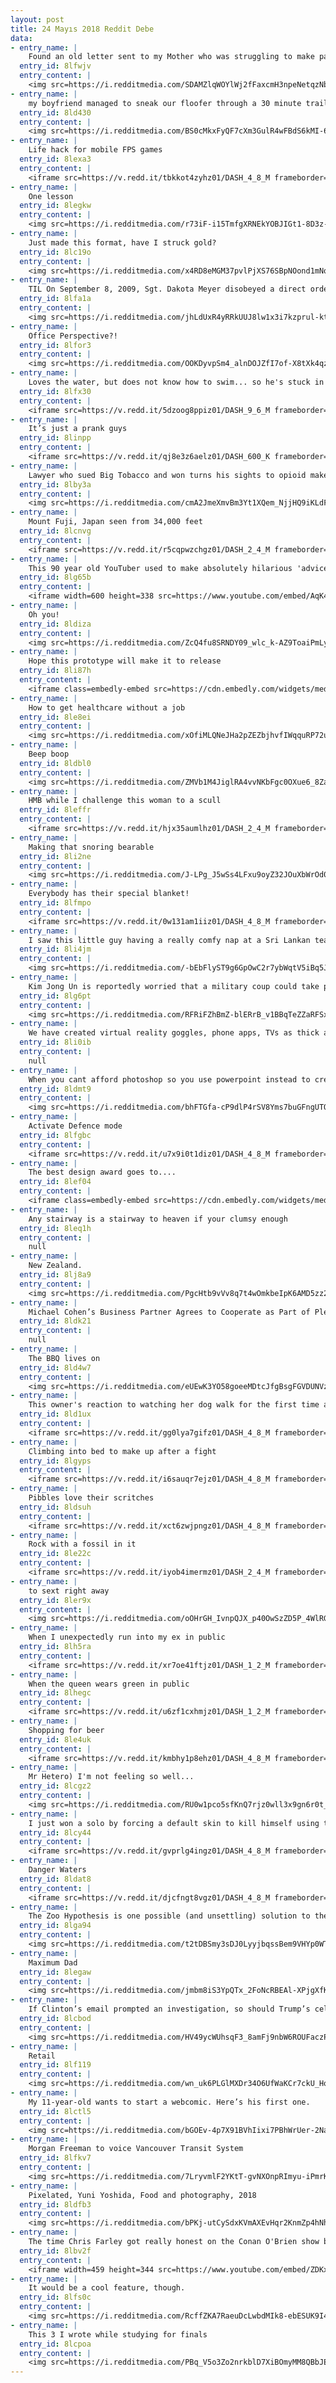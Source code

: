 ```yaml
---
layout: post
title: 24 Mayıs 2018 Reddit Debe
data:
- entry_name: |
    Found an old letter sent to my Mother who was struggling to make payments on my trumpet.
  entry_id: 8lfwjv
  entry_content: |
    <img src=https://i.redditmedia.com/SDAMZlqWOYlWj2fFaxcmH3npeNetqzNb-LH-Fx8jHA0.jpg?s=d6f0058cd682045bab462bb23149a95f frameborder=0>
- entry_name: |
    my boyfriend managed to sneak our floofer through a 30 minute trail behind the stadium so she could be at my graduation
  entry_id: 8ld430
  entry_content: |
    <img src=https://i.redditmedia.com/BS0cMkxFyQF7cXm3GulR4wFBdS6kMI-6X0fFyw9Wlts.jpg?s=e72a6d0350115e1795f6ba95fd051923 frameborder=0>
- entry_name: |
    Life hack for mobile FPS games
  entry_id: 8lexa3
  entry_content: |
    <iframe src=https://v.redd.it/tbkkot4zyhz01/DASH_4_8_M frameborder=0></iframe>
- entry_name: |
    One lesson
  entry_id: 8legkw
  entry_content: |
    <img src=https://i.redditmedia.com/r73iF-i15TmfgXRNEkYOBJIGt1-8D3z-iv7d_vE25wM.jpg?s=3ffbd3e2ecda43a1ec4a8ff1832983f3 frameborder=0>
- entry_name: |
    Just made this format, have I struck gold?
  entry_id: 8lc19o
  entry_content: |
    <img src=https://i.redditmedia.com/x4RD8eMGM37pvlPjXS76SBpNOond1mNqA6IcNdXjDQ4.jpg?s=7fe66b2d9067538c8c21dc484109512a frameborder=0>
- entry_name: |
    TIL On September 8, 2009, Sgt. Dakota Meyer disobeyed a direct order to pull back from his position so he could rescue wounded soldiers from a firefight a mile away. He ended up going back five times, saving the lives of 36 soldiers, saying “That’s what you do for a brother”.
  entry_id: 8lfa1a
  entry_content: |
    <img src=https://i.redditmedia.com/jhLdUxR4yRRkUUJ8lw1x3i7kzprul-ktRWjvgc_r4Lk.jpg?s=2e30f26b642d03bdcd0064e8fdf5dfa8 frameborder=0>
- entry_name: |
    Office Perspective?!
  entry_id: 8lfor3
  entry_content: |
    <img src=https://i.redditmedia.com/OOKDyvpSm4_alnDOJZfI7of-X8tXk4qzXJKp3znbabQ.jpg?s=0af14463443f9e73a71dc346e464881d frameborder=0>
- entry_name: |
    Loves the water, but does not know how to swim... so he's stuck in the kiddie pools
  entry_id: 8lfx30
  entry_content: |
    <iframe src=https://v.redd.it/5dzoog8ppiz01/DASH_9_6_M frameborder=0></iframe>
- entry_name: |
    It’s just a prank guys
  entry_id: 8linpp
  entry_content: |
    <iframe src=https://v.redd.it/qj8e3z6aelz01/DASH_600_K frameborder=0></iframe>
- entry_name: |
    Lawyer who sued Big Tobacco and won turns his sights to opioid makers
  entry_id: 8lby3a
  entry_content: |
    <img src=https://i.redditmedia.com/cmA2JmeXmvBm3Yt1XQem_NjjHQ9iKLdF8Xz7OdM9krk.jpg?s=88e06c17bbdd5c3cedf73688b05caeef frameborder=0>
- entry_name: |
    Mount Fuji, Japan seen from 34,000 feet
  entry_id: 8lcnvg
  entry_content: |
    <iframe src=https://v.redd.it/r5cqpwzchgz01/DASH_2_4_M frameborder=0></iframe>
- entry_name: |
    This 90 year old YouTuber used to make absolutely hilarious 'advice' videos. Sadly, last month he passed away. Here's his advice on how to get out of jury duty.
  entry_id: 8lg65b
  entry_content: |
    <iframe width=600 height=338 src=https://www.youtube.com/embed/AqK4fSMq7cE?feature=oembed&enablejsapi=1 frameborder=0 allow=autoplay; encrypted-media allowfullscreen></iframe>
- entry_name: |
    Oh you!
  entry_id: 8ldiza
  entry_content: |
    <img src=https://i.redditmedia.com/ZcQ4fu8SRNDY09_wlc_k-AZ9ToaiPmLy2_jWjWIlM0c.jpg?s=03d1cd1ed03d4cbd920013f5c0e5576d frameborder=0>
- entry_name: |
    Hope this prototype will make it to release
  entry_id: 8li87h
  entry_content: |
    <iframe class=embedly-embed src=https://cdn.embedly.com/widgets/media.html?src=https%3A%2F%2Fgfycat.com%2Fifr%2FYearlyFatalFireant&url=https%3A%2F%2Fgfycat.com%2FYearlyFatalFireant&image=https%3A%2F%2Fthumbs.gfycat.com%2FYearlyFatalFireant-size_restricted.gif&key=522baf40bd3911e08d854040d3dc5c07&type=text%2Fhtml&schema=gfycat width=600 height=338 scrolling=no frameborder=0 allowfullscreen></iframe>
- entry_name: |
    How to get healthcare without a job
  entry_id: 8le8ei
  entry_content: |
    <img src=https://i.redditmedia.com/xOfiMLQNeJHa2pZEZbjhvfIWqquRP72uW6ecbdyufG8.png?s=57c88079724a48ed431063fe56982e02 frameborder=0>
- entry_name: |
    Beep boop
  entry_id: 8ldbl0
  entry_content: |
    <img src=https://i.redditmedia.com/ZMVb1M4JiglRA4vvNKbFgc0OXue6_8Zam1Asp8u2AiY.jpg?s=ce30f9381772bd8a079948a0da6eb5c1 frameborder=0>
- entry_name: |
    HMB while I challenge this woman to a scull
  entry_id: 8leffr
  entry_content: |
    <iframe src=https://v.redd.it/hjx35aumlhz01/DASH_2_4_M frameborder=0></iframe>
- entry_name: |
    Making that snoring bearable
  entry_id: 8li2ne
  entry_content: |
    <img src=https://i.redditmedia.com/J-LPg_J5wSs4LFxu9oyZ32JOuXbWrOd0zTpe2Irvwmg.jpg?s=9357100cc674302e16b65a835f1dc608 frameborder=0>
- entry_name: |
    Everybody has their special blanket!
  entry_id: 8lfmpo
  entry_content: |
    <iframe src=https://v.redd.it/0w131am1iiz01/DASH_4_8_M frameborder=0></iframe>
- entry_name: |
    I saw this little guy having a really comfy nap at a Sri Lankan tea estate. He seemed to be having a nice nap, completely oblivious to the light rain.
  entry_id: 8li4jm
  entry_content: |
    <img src=https://i.redditmedia.com/-bEbFlyST9g6GpOwC2r7ybWqtV5iBq5JX8V0Qv9sAug.jpg?s=817a498df922d07cc3f1815600b9ca95 frameborder=0>
- entry_name: |
    Kim Jong Un is reportedly worried that a military coup could take place while he's in Singapore
  entry_id: 8lg6pt
  entry_content: |
    <img src=https://i.redditmedia.com/RFRiFZhBmZ-blERrB_v1BBqTeZZaRFSxyWXt438Clhk.jpg?s=6e86b46ad71680df226575508581566a frameborder=0>
- entry_name: |
    We have created virtual reality goggles, phone apps, TVs as thick as nickles and are planning to go to Mars before we've updated traffic lights to register there's a driver there late at night.
  entry_id: 8li0ib
  entry_content: |
    null
- entry_name: |
    When you cant afford photoshop so you use powerpoint instead to create memes, and it gets 10 upvotes.
  entry_id: 8ldmt9
  entry_content: |
    <img src=https://i.redditmedia.com/bhFTGfa-cP9dlP4rSV8Yms7buGFngUTOsSzL7vSzzBM.png?s=1eddb442742e87333b31e591e07a2437 frameborder=0>
- entry_name: |
    Activate Defence mode
  entry_id: 8lfgbc
  entry_content: |
    <iframe src=https://v.redd.it/u7x9i0t1diz01/DASH_4_8_M frameborder=0></iframe>
- entry_name: |
    The best design award goes to....
  entry_id: 8lef04
  entry_content: |
    <iframe class=embedly-embed src=https://cdn.embedly.com/widgets/media.html?src=https%3A%2F%2Fgfycat.com%2Fifr%2FDifficultWaryCollardlizard&url=https%3A%2F%2Fgfycat.com%2FDifficultWaryCollardlizard&image=https%3A%2F%2Fthumbs.gfycat.com%2FDifficultWaryCollardlizard-size_restricted.gif&key=2aa3c4d5f3de4f5b9120b660ad850dc9&type=text%2Fhtml&schema=gfycat width=576 height=1024 scrolling=no frameborder=0 allowfullscreen></iframe>
- entry_name: |
    Any stairway is a stairway to heaven if your clumsy enough
  entry_id: 8leq1h
  entry_content: |
    null
- entry_name: |
    New Zealand.
  entry_id: 8lj8a9
  entry_content: |
    <img src=https://i.redditmedia.com/PgcHtb9vVv8q7t4wOmkbeIpK6AMD5zz2luT7cmeq4Tw.jpg?s=03f670c29c0befbe086fe94eb3dfa760 frameborder=0>
- entry_name: |
    Michael Cohen’s Business Partner Agrees to Cooperate as Part of Plea Deal
  entry_id: 8ldk21
  entry_content: |
    null
- entry_name: |
    The BBQ lives on
  entry_id: 8ld4w7
  entry_content: |
    <img src=https://i.redditmedia.com/eUEwK3YO58goeeMDtcJfgBsgFGVDUNVzlrp6qiNZzwE.jpg?s=1c293ea33977274552d448dc86e19e24 frameborder=0>
- entry_name: |
    This owner's reaction to watching her dog walk for the first time after therapy
  entry_id: 8ld1ux
  entry_content: |
    <iframe src=https://v.redd.it/gg0lya7gifz01/DASH_4_8_M frameborder=0></iframe>
- entry_name: |
    Climbing into bed to make up after a fight
  entry_id: 8lgyps
  entry_content: |
    <iframe src=https://v.redd.it/i6sauqr7ejz01/DASH_4_8_M frameborder=0></iframe>
- entry_name: |
    Pibbles love their scritches
  entry_id: 8ldsuh
  entry_content: |
    <iframe src=https://v.redd.it/xct6zwjpngz01/DASH_4_8_M frameborder=0></iframe>
- entry_name: |
    Rock with a fossil in it
  entry_id: 8le22c
  entry_content: |
    <iframe src=https://v.redd.it/iyob4imermz01/DASH_2_4_M frameborder=0></iframe>
- entry_name: |
    to sext right away
  entry_id: 8ler9x
  entry_content: |
    <img src=https://i.redditmedia.com/oOHrGH_IvnpQJX_p40OwSzZD5P_4WlRGphS5_gB5mV0.png?s=436f6cb18fa3f1ee6e8954d9067742c6 frameborder=0>
- entry_name: |
    When I unexpectedly run into my ex in public
  entry_id: 8lh5ra
  entry_content: |
    <iframe src=https://v.redd.it/xr7oe41ftjz01/DASH_1_2_M frameborder=0></iframe>
- entry_name: |
    When the queen wears green in public
  entry_id: 8lhegc
  entry_content: |
    <iframe src=https://v.redd.it/u6zf1cxhmjz01/DASH_1_2_M frameborder=0></iframe>
- entry_name: |
    Shopping for beer
  entry_id: 8le4uk
  entry_content: |
    <iframe src=https://v.redd.it/kmbhy1p8ehz01/DASH_4_8_M frameborder=0></iframe>
- entry_name: |
    Mr Hetero) I'm not feeling so well...
  entry_id: 8lcgz2
  entry_content: |
    <img src=https://i.redditmedia.com/RU0w1pco5sfKnQ7rjz0wll3x9gn6r0t__pBANygudoU.png?s=b73cf19e618f113b6f08ee9960477b00 frameborder=0>
- entry_name: |
    I just won a solo by forcing a default skin to kill himself using the jet pack....
  entry_id: 8lcy44
  entry_content: |
    <iframe src=https://v.redd.it/gvprlg4ingz01/DASH_4_8_M frameborder=0></iframe>
- entry_name: |
    Danger Waters
  entry_id: 8ldat8
  entry_content: |
    <iframe src=https://v.redd.it/djcfngt8vgz01/DASH_4_8_M frameborder=0></iframe>
- entry_name: |
    The Zoo Hypothesis is one possible (and unsettling) solution to the Fermi Paradox, which asks Where are all the aliens? The zoo hypothesis suggests that humans are intentionally avoided by alien civilizations so that we can grow and evolve naturally.
  entry_id: 8lga94
  entry_content: |
    <img src=https://i.redditmedia.com/t2tDBSmy3sDJ0LyyjbqssBem9VHYp0WTkDac2Xy-DP4.jpg?s=4b9650371d0cbe272e8010db5c44b65d frameborder=0>
- entry_name: |
    Maximum Dad
  entry_id: 8legaw
  entry_content: |
    <img src=https://i.redditmedia.com/jmbm8iS3YpQTx_2FoNcRBEAl-XPjgXfKsvIIRTDJFD4.jpg?s=aaa97e0fd9f7466f7c4002426f88f9bf frameborder=0>
- entry_name: |
    If Clinton’s email prompted an investigation, so should Trump’s cellphone use
  entry_id: 8lcbod
  entry_content: |
    <img src=https://i.redditmedia.com/HV49ycWUhsqF3_8amFj9nbW6ROUFaczPAtaJqxXZY_w.jpg?s=6de97428a0222cabcef687e54802f533 frameborder=0>
- entry_name: |
    Retail
  entry_id: 8lf119
  entry_content: |
    <img src=https://i.redditmedia.com/wn_uk6PLGlMXDr34O6UfWaKCr7ckU_HoRFj2trmiV5Q.png?s=9d7e02e06894ca818a2e2911176865f8 frameborder=0>
- entry_name: |
    My 11-year-old wants to start a webcomic. Here’s his first one.
  entry_id: 8lctl5
  entry_content: |
    <img src=https://i.redditmedia.com/bGOEv-4p7X91BVhIixi7PBhWrUer-2Na6IRVa_Kw10c.jpg?s=cf3497989b1416a8c4798c9c655c2b62 frameborder=0>
- entry_name: |
    Morgan Freeman to voice Vancouver Transit System
  entry_id: 8lfkv7
  entry_content: |
    <img src=https://i.redditmedia.com/7LryvmlF2YKtT-gvNXOnpRImyu-iPmrKmvidITtOpiM.jpg?s=997695450b82703f19d18d3c3d7db2c1 frameborder=0>
- entry_name: |
    Pixelated, Yuni Yoshida, Food and photography, 2018
  entry_id: 8ldfb3
  entry_content: |
    <img src=https://i.redditmedia.com/bPKj-utCySdxKVmAXEvHqr2KnmZp4hNh34c-1NaBQNw.jpg?s=38988079250b403ec47911cf9fa40a0b frameborder=0>
- entry_name: |
    The time Chris Farley got really honest on the Conan O'Brien show but we all still laughed
  entry_id: 8lbv2f
  entry_content: |
    <iframe width=459 height=344 src=https://www.youtube.com/embed/ZDKxbALmRsA?feature=oembed&enablejsapi=1 frameborder=0 allow=autoplay; encrypted-media allowfullscreen></iframe>
- entry_name: |
    It would be a cool feature, though.
  entry_id: 8lfs0c
  entry_content: |
    <img src=https://i.redditmedia.com/RcffZKA7RaeuDcLwbdMIk8-ebESUK9I4JSu4hBnHO8Q.jpg?s=accbdf83cf6657a689c2deea093164b7 frameborder=0>
- entry_name: |
    This 3 I wrote while studying for finals
  entry_id: 8lcpoa
  entry_content: |
    <img src=https://i.redditmedia.com/PBq_V5o3Zo2nrkblD7XiBOmyMM8QBbJEdPicV-bfQGo.jpg?s=83acd3357ab0fecd3a1adf9434dcd6ff frameborder=0>
---
```

